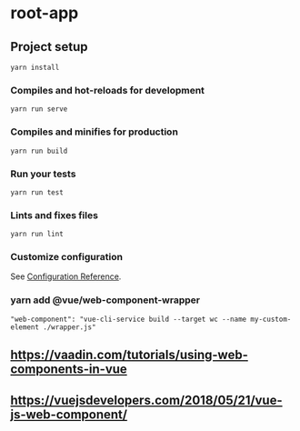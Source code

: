 # root-app

## Project setup
```
yarn install
```

### Compiles and hot-reloads for development
```
yarn run serve
```

### Compiles and minifies for production
```
yarn run build
```

### Run your tests
```
yarn run test
```

### Lints and fixes files
```
yarn run lint
```

### Customize configuration
See [Configuration Reference](https://cli.vuejs.org/config/).

### yarn add @vue/web-component-wrapper 
```
"web-component": "vue-cli-service build --target wc --name my-custom-element ./wrapper.js"
```

## https://vaadin.com/tutorials/using-web-components-in-vue
## https://vuejsdevelopers.com/2018/05/21/vue-js-web-component/
